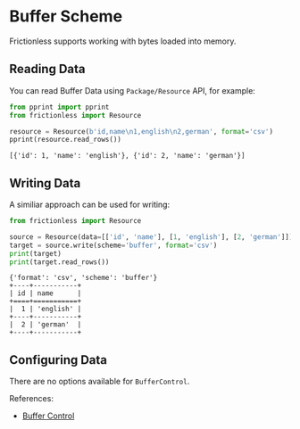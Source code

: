 # Buffer Scheme

Frictionless supports working with bytes loaded into memory.

## Reading Data

You can read Buffer Data using `Package/Resource` API, for example:

```python title="Python"
from pprint import pprint
from frictionless import Resource

resource = Resource(b'id,name\n1,english\n2,german', format='csv')
pprint(resource.read_rows())
```
```
[{'id': 1, 'name': 'english'}, {'id': 2, 'name': 'german'}]
```

## Writing Data

A similiar approach can be used for writing:

```python title="Python"
from frictionless import Resource

source = Resource(data=[['id', 'name'], [1, 'english'], [2, 'german']])
target = source.write(scheme='buffer', format='csv')
print(target)
print(target.read_rows())
```
```
{'format': 'csv', 'scheme': 'buffer'}
+----+-----------+
| id | name      |
+====+===========+
|  1 | 'english' |
+----+-----------+
|  2 | 'german'  |
+----+-----------+
```

## Configuring Data

There are no options available for `BufferControl`.

References:
- [Buffer Control](../../references/schemes-reference.md#buffer)

